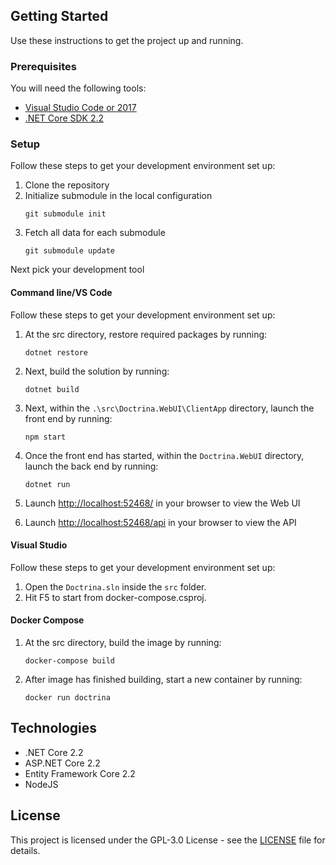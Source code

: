 ## Getting Started
Use these instructions to get the project up and running.

### Prerequisites
You will need the following tools:

* [Visual Studio Code or 2017](https://www.visualstudio.com/downloads/)
* [.NET Core SDK 2.2](https://www.microsoft.com/net/download/dotnet-core/2.2)

### Setup
Follow these steps to get your development environment set up:

   1. Clone the repository
   2. Initialize submodule in the local configuration
      ```
      git submodule init
      ```
   3. Fetch all data for each submodule
      ```
      git submodule update
      ```

Next pick your development tool

#### Command line/VS Code
Follow these steps to get your development environment set up:

  1. At the src directory, restore required packages by running:
     ```
     dotnet restore
     ```
  2. Next, build the solution by running:
     ```
     dotnet build
     ```
  3. Next, within the `.\src\Doctrina.WebUI\ClientApp` directory, launch the front end by running:
     ```
     npm start
     ```
  4. Once the front end has started, within the `Doctrina.WebUI` directory, launch the back end by running:
     ```
	 dotnet run
	 ```
  5. Launch [http://localhost:52468/](http://localhost:52468/) in your browser to view the Web UI

  6. Launch [http://localhost:52468/api](http://localhost:52468/xapi) in your browser to view the API

#### Visual Studio
Follow these steps to get your development environment set up:
1. Open the `Doctrina.sln` inside the `src` folder.
2. Hit F5 to start from docker-compose.csproj.

#### Docker Compose

1. At the src directory, build the image by running:
   ```
   docker-compose build
   ```
2. After image has finished building, start a new container by running:
   ```
   docker run doctrina
   ```


## Technologies
* .NET Core 2.2
* ASP.NET Core 2.2
* Entity Framework Core 2.2
* NodeJS

## License
This project is licensed under the GPL-3.0 License - see the [LICENSE](https://github.com/bitflipping-solutions/doctrina-lrs/blob/develop/LICENSE) file for details.